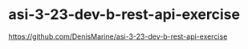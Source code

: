# asi-3-23-dev-b-rest-api-exercise

https://github.com/DenisMarine/asi-3-23-dev-b-rest-api-exercise
